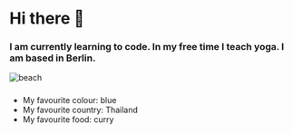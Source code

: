 
# Hi there 👋

### I am currently learning to code. In my free time I teach yoga. I am based in Berlin.

![beach](https://www.gohawaii.com/sites/default/files/hero-unit-images/11500_mauibeaches.jpg)

### 
- My favourite colour: blue
- My favourite country: Thailand
- My favourite food: curry


<!--
**ivannemeth/ivannemeth** is a ✨ _special_ ✨ repository because its `README.md` (this file) appears on your GitHub profile.

Here are some ideas to get you started:

- 🔭 I’m currently working on ...
- 🌱 I’m currently learning ...
- 👯 I’m looking to collaborate on ...
- 🤔 I’m looking for help with ...
- 💬 Ask me about ...
- 📫 How to reach me: ...
- 😄 Pronouns: ...
- ⚡ Fun fact: ...
-->
